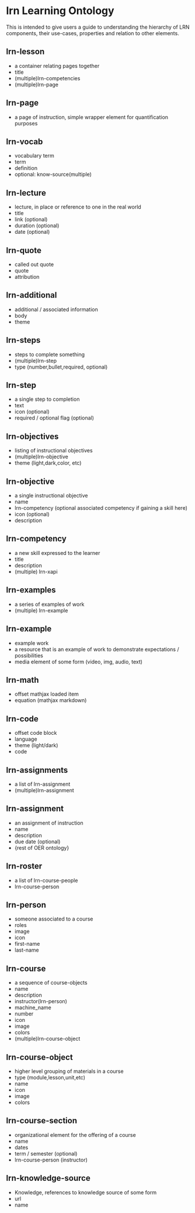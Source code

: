 # lrn Learning Ontology

This is intended to give users a guide to understanding the hierarchy of LRN components, their use-cases, properties and relation to other elements.

## lrn-lesson
- a container relating pages together
- title
- (multiple)lrn-competencies
- (multiple)lrn-page
## lrn-page
- a page of instruction, simple wrapper element for quantification purposes
## lrn-vocab
- vocabulary term
- term
- definition
- optional: know-source(multiple)
## lrn-lecture
- lecture, in place or reference to one in the real world
- title
- link (optional)
- duration (optional)
- date (optional)
## lrn-quote
- called out quote
- quote
- attribution
## lrn-additional
- additional / associated information
- body
- theme
## lrn-steps
- steps to complete something
- (multiple)lrn-step
- type (number,bullet,required, optional)
## lrn-step
- a single step to completion
- text
- icon (optional)
- required / optional flag (optional)
## lrn-objectives
- listing of instructional objectives
- (multiple)lrn-objective
- theme (light,dark,color, etc)
## lrn-objective
- a single instructional objective
- name
- lrn-competency (optional associated competency if gaining a skill here)
- icon (optional)
- description
## lrn-competency
- a new skill expressed to the learner
- title
- description
- (multiple) lrn-xapi
## lrn-examples
- a series of examples of work
- (multiple) lrn-example
## lrn-example
- example work
- a resource that is an example of work to demonstrate expectations / possibilities
- media element of some form (video, img, audio, text)
## lrn-math
- offset mathjax loaded item
- equation (mathjax markdown)
## lrn-code
- offset code block
- language
- theme (light/dark)
- code
## lrn-assignments
- a list of lrn-assignment
- (multiple)lrn-assignment
## lrn-assignment
- an assignment of instruction
- name
- description
- due date (optional)
- {rest of OER ontology}
## lrn-roster
- a list of lrn-course-people
- lrn-course-person
## lrn-person
- someone associated to a course
- roles
- image
- icon
- first-name
- last-name
## lrn-course
- a sequence of course-objects
- name
- description
- instructor(lrn-person)
- machine_name
- number
- icon
- image
- colors
- (multiple)lrn-course-object
## lrn-course-object
- higher level grouping of materials in a course
- type (module,lesson,unit,etc)
- name
- icon
- image
- colors
## lrn-course-section
- organizational element for the offering of a course
- name
- dates
- term / semester (optional)
- lrn-course-person (instructor)
## lrn-knowledge-source
- Knowledge, references to knowledge source of some form
- url
- name
